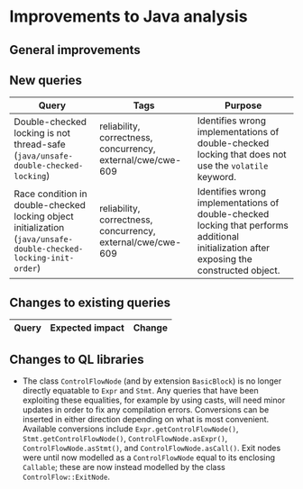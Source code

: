 # Improvements to Java analysis

## General improvements


## New queries

| **Query**                   | **Tags**  | **Purpose**                                                        |
|-----------------------------|-----------|--------------------------------------------------------------------|
| Double-checked locking is not thread-safe (`java/unsafe-double-checked-locking`) | reliability, correctness, concurrency, external/cwe/cwe-609 | Identifies wrong implementations of double-checked locking that does not use the `volatile` keyword. |
| Race condition in double-checked locking object initialization (`java/unsafe-double-checked-locking-init-order`) | reliability, correctness, concurrency, external/cwe/cwe-609 | Identifies wrong implementations of double-checked locking that performs additional initialization after exposing the constructed object. |

## Changes to existing queries

| **Query**                  | **Expected impact**    | **Change**                                                       |
|----------------------------|------------------------|------------------------------------------------------------------|

## Changes to QL libraries

* The class `ControlFlowNode` (and by extension `BasicBlock`) is no longer
  directly equatable to `Expr` and `Stmt`. Any queries that have been
  exploiting these equalities, for example by using casts, will need minor
  updates in order to fix any compilation errors. Conversions can be inserted
  in either direction depending on what is most convenient. Available
  conversions include `Expr.getControlFlowNode()`, `Stmt.getControlFlowNode()`,
  `ControlFlowNode.asExpr()`, `ControlFlowNode.asStmt()`, and
  `ControlFlowNode.asCall()`. Exit nodes were until now modelled as a
  `ControlFlowNode` equal to its enclosing `Callable`; these are now instead
  modelled by the class `ControlFlow::ExitNode`.



